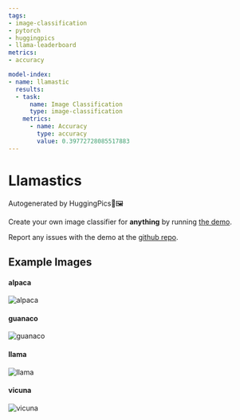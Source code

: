 ```yaml
---
tags:
- image-classification
- pytorch
- huggingpics
- llama-leaderboard
metrics:
- accuracy

model-index:
- name: llamastic
  results:
  - task:
      name: Image Classification
      type: image-classification
    metrics:
      - name: Accuracy
        type: accuracy
        value: 0.39772728085517883
---
```


# Llamastics



Autogenerated by HuggingPics🤗🖼️

Create your own image classifier for **anything** by running [the demo](https://colab.research.google.com/github/nateraw/huggingpics/blob/main/HuggingPics.ipynb).

Report any issues with the demo at the [github repo](https://github.com/nateraw/huggingpics).


## Example Images


#### alpaca

![alpaca](images/alpaca.jpg)

#### guanaco

![guanaco](images/guanaco.jpg)

#### llama

![llama](images/llama.jpg)

#### vicuna

![vicuna](images/vicuna.jpg)